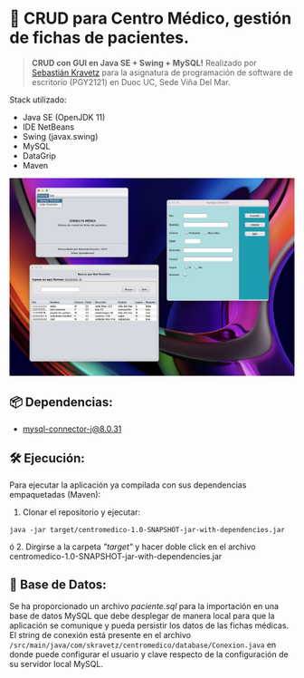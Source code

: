 # 🩻 CRUD para Centro Médico, gestión de fichas de pacientes.

> **CRUD con GUI en Java SE + Swing + MySQL!**
> Realizado por [Sebastián Kravetz](mailto:sebastiankravetz@icloud.com) para la asignatura de programación de software de escritorio (PGY2121) en Duoc UC, Sede Viña Del Mar.

Stack utilizado:

- Java SE (OpenJDK 11)
- IDE NetBeans
- Swing (javax.swing)
- MySQL
- DataGrip
- Maven

![Screenshot CRUD GUI CentroMédico por @wwiiddeeweb](crud_gui_centromedico.png "Screenshot CRUD GUI CentroMédico por @wwiiddeeweb")

## 📦 Dependencias:

- mysql-connector-j@8.0.31

## 🛠 Ejecución:

Para ejecutar la aplicación ya compilada con sus dependencias empaquetadas (Maven):

1. Clonar el repositorio y ejecutar:

```
java -jar target/centromedico-1.0-SNAPSHOT-jar-with-dependencies.jar
```

ó 2. Dirgirse a la carpeta _"target"_ y hacer doble click en el archivo centromedico-1.0-SNAPSHOT-jar-with-dependencies.jar

## 💽 Base de Datos:

Se ha proporcionado un archivo _paciente.sql_ para la importación en una base de datos MySQL que debe desplegar de manera local para que la aplicación se comunique y pueda persistir los datos de las fichas médicas. El string de conexión está presente en el archivo `/src/main/java/com/skravetz/centromedico/database/Conexion.java` en donde puede configurar el usuario y clave respecto de la configuración de su servidor local MySQL.
